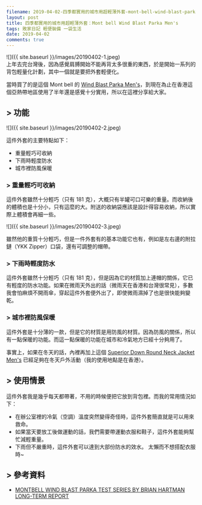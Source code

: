 ```yaml
---
filename: 2019-04-02-四季都實用的城市用超輕薄外套-mont-bell-wind-blast-parka-mens.md
layout: post
title: 四季都實用的城市用超輕薄外套：Mont bell Wind Blast Parka Men's
tags: 敗家日記 輕便裝備 一袋生活
date: 2019-04-02
comments: true
---
```


![]({{ site.baseurl }}/images/20190402-1.jpeg)  
上年去完台灣後，因為感覺肩膊開始不能再背太多很重的東西，於是開始一系列的背包輕量化計劃，其中一個就是要把外套輕便化。

當時買了的是這個 Mont bell 的 [Wind Blast Parka Men's](https://www.montbell.us/products/disp.php?p_id=2303123)，到現在為止在香港這個亞熱帶地區使用了半年還是感覺十分實用，所以在這裡分享給大家。

## > 功能

![]({{ site.baseurl }}/images/20190402-2.jpeg)

這件外套的主要特點如下：

* 重量輕巧可收納
* 下雨時輕度防水
* 城市裡防風保暖

### > 重量輕巧可收納

這件外套雖然十分輕巧（只有 181 克），大概只有半罐可口可樂的重量。而收納後的體積也是十分小，只有這麼的大。附送的收納袋應該是設計得容易收納，所以實際上體積會再細一些。

![]({{ site.baseurl }}/images/20190402-3.jpeg)

雖然他的重質十分輕巧，但是一件外套有的基本功能它也有，例如是左右邊的附拉鏈（YKK Zipper）口袋，還有可調整的帽帶。

### > 下雨時輕度防水

這件外套雖然十分輕巧（只有 181 克），但是因為它的材質加上連帽的關係，它已有輕度的防水功能。如果在微雨天外出的話（微雨天在香港和台灣很常見），多數我會怕麻煩不開雨傘，穿起這件外套便外出了，即使微雨濕掉了也是很快能夠變乾。

### > 城市裡防風保暖

這件外套是十分薄的一款，但是它的材質是用防風的材質。因為防風的關係，所以有一點保暖的功能。而這一點保暖的功能在城市和冷氣地方已經十分夠用了。

事實上，如果在冬天的話，內裡再加上這個 [Superior Down Round Neck Jacket Men's](https://www.montbell.us/products/disp.php?p_id=1101503&gen_cd=1) 已經足夠在冬天戶外活動（我的使用地點是在香港）。

## > 使用情景

這件外套我是幾乎每天都帶著，不用的時候便把它放到背包裡。而我的常用情況如下：

* 在辦公室裡的冷氣（空調）溫度突然變得奇怪時，這件外套簡直就是可以用來救命。
* 如果當天要放工後做運動的話，我們需要帶運動衣服和鞋子，這件外套能夠幫忙減輕重量。
* 下雨但不嚴重時，這件外套可以達到大部份防水的效水。
太懶而不想搭配衣服時~

## > 參考資料

* [MONTBELL WIND BLAST PARKA TEST SERIES BY BRIAN HARTMAN LONG-TERM REPORT](http://www.backpackgeartest.org/reviews/Clothing/Jackets/MontBell%20Wind%20Blast%20Parka/Test%20Report%20by%20Brian%20Hartman/)